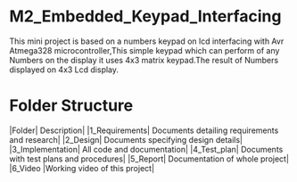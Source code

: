 # M2_Embedded_Keypad_Interfacing
This mini project is based on a numbers keypad on lcd interfacing with Avr Atmega328 microcontroller,This simple keypad which can perform of any Numbers on the display it uses 4x3 matrix keypad.The result of Numbers displayed on 4x3 Lcd display.

# Folder Structure
|Folder|	Description|
|1_Requirements|	Documents detailing requirements and research|
|2_Design|	Documents specifying design details|
|3_Implementation|	All code and documentation|
|4_Test_plan|	Documents with test plans and procedures|
|5_Report|	Documentation of whole project|
|6_Video |Working video of this project|
